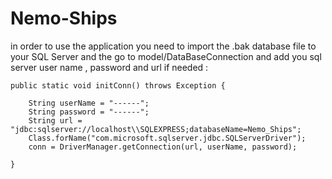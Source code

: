 # Nemo-Ships
in order to use the application you need to import the .bak database file to your SQL Server and 
the go to model/DataBaseConnection and add you sql server user name , password and url if needed :


	public static void initConn() throws Exception {

		String userName = "------";
		String password = "------";
		String url = "jdbc:sqlserver://localhost\\SQLEXPRESS;databaseName=Nemo_Ships";
		Class.forName("com.microsoft.sqlserver.jdbc.SQLServerDriver");
		conn = DriverManager.getConnection(url, userName, password);

	}

